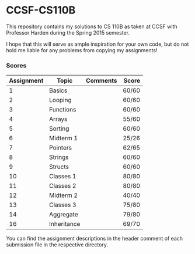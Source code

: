 # CCSF-CS110B

This repository contains my solutions to CS 110B as taken at CCSF with Professor Harden during the Spring 2015 semester.

I hope that this will serve as ample inspiration for your own code, but do not hold me liable for any problems from copying my assignments!

### Scores
Assignment | Topic | Comments | Score
--- | --- | --- | ---:
1 | Basics | | 60/60
2 | Looping | | 60/60
3 | Functions | | 60/60
4 | Arrays | | 55/60
5 | Sorting | | 60/60
6 | Midterm 1 | | 25/26
7 | Pointers | | 62/65
8 | Strings | | 60/60
9 | Structs | | 60/60
10 | Classes 1 | | 80/80
11 | Classes 2 | | 80/80
12 | Midterm 2 | | 40/40
13 | Classes 3 | | 75/80
14 | Aggregate | | 79/80
16 | Inheritance | | 69/70

You can find the assignment descriptions in the header comment of each submission file in the respective directory.
